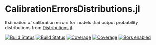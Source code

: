 # CalibrationErrorsDistributions.jl

Estimation of calibration errors for models that output probability distributions from
[Distributions.jl](https://github.com/JuliaStats/Distributions.jl).

[![Build Status](https://github.com/devmotion/CalibrationErrorsDistributions.jl/workflows/CI/badge.svg)](https://github.com/devmotion/CalibrationErrorsDistributions.jl/actions?query=workflow%3ACI+branch%3Amaster)
[![Build Status](https://travis-ci.com/devmotion/CalibrationErrorsDistributions.jl.svg?branch=master)](https://travis-ci.com/devmotion/CalibrationErrorsDistributions.jl)
[![Coverage](https://codecov.io/gh/devmotion/CalibrationErrorsDistributions.jl/branch/master/graph/badge.svg)](https://codecov.io/gh/devmotion/CalibrationErrorsDistributions.jl)
[![Coverage](https://coveralls.io/repos/github/devmotion/CalibrationErrorsDistributions.jl/badge.svg?branch=master)](https://coveralls.io/github/devmotion/CalibrationErrorsDistributions.jl?branch=master)
[![Bors enabled](https://bors.tech/images/badge_small.svg)](https://app.bors.tech/repositories/24611)
